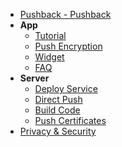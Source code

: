 <!-- docs/_sidebar.md -->

- [Pushback - Pushback](/en-us/#pushback)
- **App**
  - [Tutorial](/en-us/tutorial)
  - [Push Encryption](/en-us/encryption)
  - [Widget](/en-us/widget)
  - [FAQ](/en-us/faq)
- **Server**
  - [Deploy Service](/en-us/deploy)
  - [Direct Push](/en-us/apns)
  - [Build Code](/en-us/build)
  - [Push Certificates](/en-us/cert)
- [Privacy & Security](/en-us/privacy)
